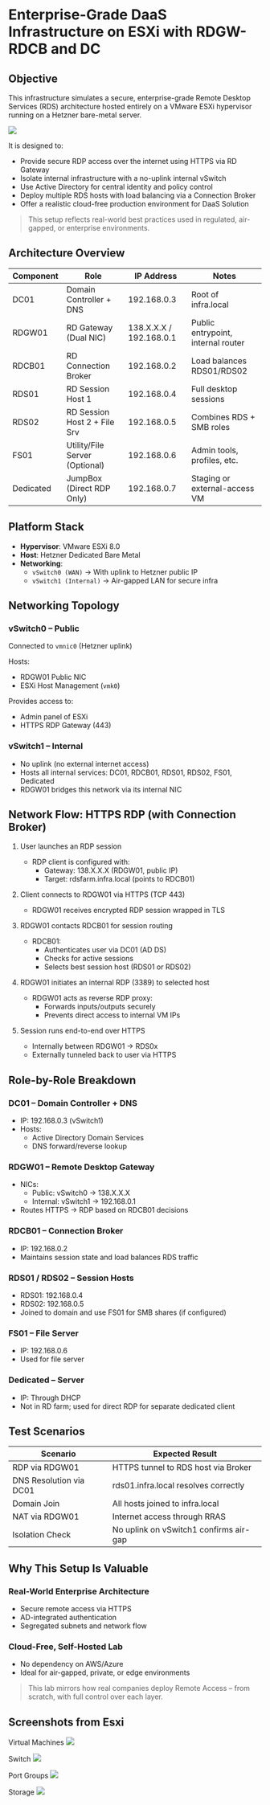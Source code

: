 # Enterprise-Grade DaaS Infrastructure on ESXi with RDGW-RDCB and DC 

## Objective

This infrastructure simulates a secure, enterprise-grade Remote Desktop Services (RDS) architecture hosted entirely on a VMware ESXi hypervisor running on a Hetzner bare-metal server.

<img src="../screenshots/Architecture.png"/>


It is designed to:

- Provide secure RDP access over the internet using HTTPS via RD Gateway
- Isolate internal infrastructure with a no-uplink internal vSwitch
- Use Active Directory for central identity and policy control
- Deploy multiple RDS hosts with load balancing via a Connection Broker
- Offer a realistic cloud-free production environment for DaaS Solution

> This setup reflects real-world best practices used in regulated, air-gapped, or enterprise environments.

## Architecture Overview

| Component    | Role                          | IP Address         | Notes                               |
|--------------|-------------------------------|--------------------|-------------------------------------|
| DC01         | Domain Controller + DNS       | 192.168.0.3        | Root of infra.local                 |
| RDGW01       | RD Gateway (Dual NIC)         | 138.X.X.X / 192.168.0.1 | Public entrypoint, internal router |
| RDCB01       | RD Connection Broker          | 192.168.0.2        | Load balances RDS01/RDS02           |
| RDS01        | RD Session Host 1             | 192.168.0.4        | Full desktop sessions               |
| RDS02        | RD Session Host 2 + File Srv  | 192.168.0.5        | Combines RDS + SMB roles            |
| FS01         | Utility/File Server (Optional)| 192.168.0.6        | Admin tools, profiles, etc.         |
| Dedicated    | JumpBox (Direct RDP Only)     | 192.168.0.7        | Staging or external-access VM       |


## Platform Stack

- **Hypervisor**: VMware ESXi 8.0
- **Host**: Hetzner Dedicated Bare Metal
- **Networking**:
  - `vSwitch0 (WAN)` → With uplink to Hetzner public IP
  - `vSwitch1 (Internal)` → Air-gapped LAN for secure infra


## Networking Topology

### vSwitch0 – Public

Connected to `vmnic0` (Hetzner uplink)

Hosts:
- RDGW01 Public NIC
- ESXi Host Management (`vmk0`)

Provides access to:
- Admin panel of ESXi
- HTTPS RDP Gateway (443)

### vSwitch1 – Internal

- No uplink (no external internet access)
- Hosts all internal services: DC01, RDCB01, RDS01, RDS02, FS01, Dedicated
- RDGW01 bridges this network via its internal NIC


## Network Flow: HTTPS RDP (with Connection Broker)

1. User launches an RDP session
   - RDP client is configured with:
     - Gateway: 138.X.X.X (RDGW01, public IP)
     - Target: rdsfarm.infra.local (points to RDCB01)

2. Client connects to RDGW01 via HTTPS (TCP 443)
   - RDGW01 receives encrypted RDP session wrapped in TLS

3. RDGW01 contacts RDCB01 for session routing
   - RDCB01:
     - Authenticates user via DC01 (AD DS)
     - Checks for active sessions
     - Selects best session host (RDS01 or RDS02)

4. RDGW01 initiates an internal RDP (3389) to selected host
   - RDGW01 acts as reverse RDP proxy:
     - Forwards inputs/outputs securely
     - Prevents direct access to internal VM IPs

5. Session runs end-to-end over HTTPS
   - Internally between RDGW01 → RDS0x
   - Externally tunneled back to user via HTTPS


## Role-by-Role Breakdown

### DC01 – Domain Controller + DNS
- IP: 192.168.0.3 (vSwitch1)
- Hosts:
  - Active Directory Domain Services
  - DNS forward/reverse lookup

### RDGW01 – Remote Desktop Gateway
- NICs:
  - Public: vSwitch0 → 138.X.X.X
  - Internal: vSwitch1 → 192.168.0.1
- Routes HTTPS → RDP based on RDCB01 decisions

### RDCB01 – Connection Broker
- IP: 192.168.0.2
- Maintains session state and load balances RDS traffic

### RDS01 / RDS02 – Session Hosts
- RDS01: 192.168.0.4
- RDS02: 192.168.0.5
- Joined to domain and use FS01 for SMB shares (if configured)

### FS01 – File Server
- IP: 192.168.0.6
- Used for file server

### Dedicated – Server
- IP: Through DHCP
- Not in RD farm; used for direct RDP for separate dedicated client


## Test Scenarios

| Scenario                  | Expected Result                                 |
|--------------------------|--------------------------------------------------|
| RDP via RDGW01           | HTTPS tunnel to RDS host via Broker             |
| DNS Resolution via DC01  | rds01.infra.local resolves correctly            |
| Domain Join              | All hosts joined to infra.local                 |
| NAT via RDGW01           | Internet access through RRAS                    |
| Isolation Check          | No uplink on vSwitch1 confirms air-gap          |

## Why This Setup Is Valuable

### Real-World Enterprise Architecture
- Secure remote access via HTTPS
- AD-integrated authentication
- Segregated subnets and network flow

### Cloud-Free, Self-Hosted Lab
- No dependency on AWS/Azure
- Ideal for air-gapped, private, or edge environments

> This lab mirrors how real companies deploy Remote Access – from scratch, with full control over each layer.

## Screenshots from Esxi

Virtual Machines
<img src="../screenshots/Esxi home page.png"/>

Switch
<img src="../screenshots/Switch.png"/>

Port Groups
<img src="../screenshots/Port group.png"/>

Storage
<img src="../screenshots/Storage.png"/>